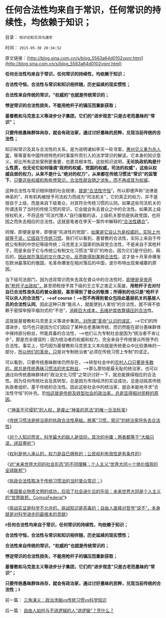 # 任何合法性均来自于常识，任何常识的持续性，均依赖于知识；

目录： `知识论和交流沟通学` 

时间： `2015-05-30 20:34:52` 

原文链接：[http://blog.sina.com.cn/s/blog_5563a64d0102vpnr.html](http://blog.sina.com.cn/s/blog_5563a64d0102vpnr.html)

**任何合法性均来自于常识，任何常识的持续性，均依赖于知识；**

**合法性守恒，合法性与常识和知识相伴随，历史延续的现实惯性；**

**合法性来自传统的常识，“权威的”也就是传统常识的；**

**悖逆常识的合法性损失，不能用枪杆子的镇压而重新获取；**

**基督教和马克思主义等进步分子集团，它们的“进步观念”只是古老而愚昧的“常识”；**

**只要传统愚昧群体尚存，就会有政治家，通过讨好愚昧的民粹，兑现当前传统的合法性；**



知识和常识及其与合法性的关系，是为说明诸如李天一轮寻案，[惠州见义勇为杀人案](../../../2015/5/18/开宝马见义勇为撞死逃跑小偷，毫无疑问是故意杀人罪.md)，等等富有中国传统特色的时事案件而引入的法学常识的解读。它本身的知识意义，却比所有这些案例更重要，也更具根本性。这些知识说明，**无论执政机构是什么性质，也无论它如何强调“政府的权威，党国的权威，司法的权威”，这些以权威自居的权力，从来不是什么“绝对的权力”，从来都在传统习惯法“常识”的监管下**。[只要这些权威机构有悖常识，合法性就会随之消失，而不再成其为权威](../../../2009/12/15/最要不得权威的经济学和权威的政治经济学.md)。

这种合法性与常识相伴随的社会规律，[就是“合法性守恒](../../../2013/10/12/合法性守恒解决了“法的渊源”，法学中的“唯名主义”误区.md)”。所以即便声称“法律是神圣的”，并有机构被授予司法权力而成为“司法机关”，它的真正的权力，并不是授自于上级，而是来自下级普众，对其符合传统习惯的认同。如果这些司法机关的所谓违背了当时的传统习惯的常识，它会就会失去普众之中的合法性。如果其上级授权机关，不将这些“司法代理人”自行废黜的话，上级机关那怕是执政党国，也将因之而失去相应的合法性。这就是笔者在李天一案件中解释的[“合法性耦合](../../../2013/12/19/合法性耦合原理，教会至上的合法性，缺乏信仰的公信力.md)”。

同理，即便是皇帝，即便是“先进性的党国”，[如果是它自认为是权威的，实际上也就等于说，它因自于传统习惯](../../../2013/8/23/传统文化如何炼成极端的愚昧和反动？.md)。我们可以看到，基督教的合法性，实际上来自于传统公有制的中世纪等级传统；马克思主义国家的执政党合法性，不是来自于其枪杆子，而是来自于它与传统公有制文化习惯法“常识”的吻合。因为它们是守旧的，蕱后的，[因此就在落后的文化体之中，反而能得到某种合法性](../../../2010/5/13/东西方传统文化垃圾取长补短发挥余热.md)。这才是十月革命爆发在欧洲最落扣的俄国，毛革命爆发在相对落后的中国，波尔布特出现柬埔寨的原因。

当下级司法部门，因为违背常识而失去其在普众中的合法性时，[即便是皇帝声称“枪杆子出政权”，](../../../2014/1/12/凌驾国民的先进性，根本上不存在！.md)甚至把枪授予其下级的王立军之类正义英雄，**用枪杆子去对付自已合法性丧失后的普众敌视，甚至得到了普众的敬畏；所得到的也只是“枪杆子可以杀人的合法性”，——>of
course！——>而不再得到普众包括此基层机关的基层人员的合法性认同**。因此这种只靠“能杀人，就能使别人害怕”的合法性，就不得不依赖于密探举报毕福剑式的“不忠”，[消耗巨大成本，去维护其依靠镇压的合法](../../../2014/1/4/公有制社会“杀鸡儆猴的法家”和“扩大镇压的肃反”的政治必要性.md)性。

这就是基督教和马克思主义等进步集团[，对所谓“革命”认识的误区](../../../2013/11/25/中世纪体制“特（许）权作产权”常被误认为“市场经济”.md)，——>它们的所谓进步，恰巧也只是因为它们因应了某种古老愚昧传统，而仍然能在部分愚昧群体中保持部分粉丝，所能具备的合法性，——>他们认为专制社会是因为“统治者不肯让步”，那是完全错误的；因为统治者的权威和权力，完全来自于传统普众所授予的合法性。事实上，恰巧因为基督教和马克思主义本向就是传统普众中比较愚昧的一部分，[所以他们的革命，只](../../../2013/9/1/专制不等价极权,大革命总是等价于极权主义.md)是对专制统治者“必须在传统习惯上专制”的诓正。

可以看到，只要传统愚昧群体仍然存在，——>转型社会中的[农村人口只要是多数的，就总是传统愚昧习惯法的忠实粉丝](../../../2015/5/23/常识是对合法性的检验，“人民没信仰，公信力下降”的社会学解读；.md)，——>那么那怕是最无耻的统治家，也可以通过向传统愚昧群体的“政治文化习惯”之常识讨好一下，就总能换得相应的合法性。因为任何传统社会及其转型，总是因为市场经济的实证成功，总是动摇其传统执政者组织，基于传统的合法性。因此这些社会中的统治家，就会本能地寻求“合法性守恒”的补充。恐[怕这就是传统及转型社会的政治家，总是显得相对民粹的原因](../../../2012/2/10/中国国民主素质不亚于美国，文人素质与美国一样愚昧.md)。

《[“神圣不可侵犯”的人权，是废止“神圣的恶法”的唯一合法标准](../../../2015/5/22/法律是神圣的，但不是“神圣不可侵犯的”.md)》

《[传统习惯法是统治家的执政合法性基础，脱离“习惯，常识”的统治家将失去合法性](../../../2015/5/23/常识是对合法性的检验，“人民没信仰，公信力下降”的社会学解读；.md)》

《[对个人知识而言，科学最大的敌人是信仰，其次的中庸；两者都等于“大脑只读，闭目塞听”](../../../2015/5/24/科学最大的敌人是信仰，其次是中庸.md)》

《[权利是他人承认的，权力是自已拥有的；公民权利有效性是有条件的](../../../2015/5/25/人权是天赋的，公民权利不是天赋的，公民社会最根本的法学常识.md)》

《[对“未来世界大同的社会形态”的不同理解；个人主义“世界大同＝个体价值观的全球联邦”](../../../2015/5/26/不同的人对“未来世界大同的社会形态”的不同理解；.md)》

《[执政合法性取决于传统习惯法的当时普众常识；](../../../2015/5/27/执政合法性取决于传统习惯法的当时普众常识；.md)》

《[美国普众物质文明的成功，后验了社会进化论的先验：未来世界大同是个人主义的“世界联邦，ComosFederal”](../../../2015/5/28/美国普众物质文明的成功，后验了社会进化论的先验.md)》

《[挑战实证是科学不允许的，挑战知识是恶毒的；自由人直接对哲学“说不”，本身就是对科学进步的最根本的贡献](../../../2015/5/29/个人主义的社会科学知识，传统社会的敌对意识形态.md)》

《**任何合法性均来自于常识，任何常识的持续性，均依赖于知识；**

**合法性守恒，合法性与常识和知识相伴随，历史延续的现实惯性；**

**合法性来自传统的常识，“权威的”也就是传统常识的；**

**悖逆常识的合法性损失，不能用枪杆子的镇压而重新获取；**

**基督教和马克思主义等进步分子集团，它们的“进步观念”只是古老而愚昧的“常识”；**

**只要传统愚昧群体尚存，就会有政治家，通过讨好愚昧的民粹，兑现当前传统的合法性；**》

前一篇： [三角演义：政治洗脑vs传统习惯vs科学知识](../../../2015/6/8/三角演义：政治洗脑vs传统习惯vs科学知识.md)

后一篇： [自由人如何与不讲逻辑的人“讲逻辑”？凭什么？](../../../2014/12/1/自由人如何与不讲逻辑的人“讲逻辑”？凭什么？.md)

